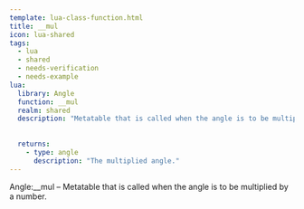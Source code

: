 ```yaml
---
template: lua-class-function.html
title: __mul
icon: lua-shared
tags:
  - lua
  - shared
  - needs-verification
  - needs-example
lua:
  library: Angle
  function: __mul
  realm: shared
  description: "Metatable that is called when the angle is to be multiplied by a number."
  
  
  returns:
    - type: angle
      description: "The multiplied angle."
---
```


<div class="lua__search__keywords">
Angle:__mul &#x2013; Metatable that is called when the angle is to be multiplied by a number.
</div>
